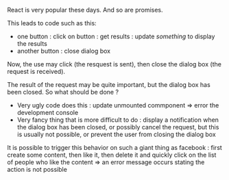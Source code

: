 React is very popular these days.
And so are promises.

This leads to code such as this:
- one button : click on button : get results : update *something* to display the results
- another button : close dialog box

Now, the use may click (the resquest is sent), then close the dialog box (the request is received).

The result of the request may be quite important, but the dialog box has been closed. So what should be done ?
- Very ugly code does this : update unmounted commponent => error the development console
- Very fancy thing that is more difficult to do : display a notification when the dialog box has been closed, or possibly cancel the request, but this is usually not possible, or prevent the user from closing the dialog box

It is possible to trigger this behavior on such a giant thing as facebook : first create some content, then like it, then delete it and quickly click on the list of people who like the content => an error message occurs stating the action is not possible
